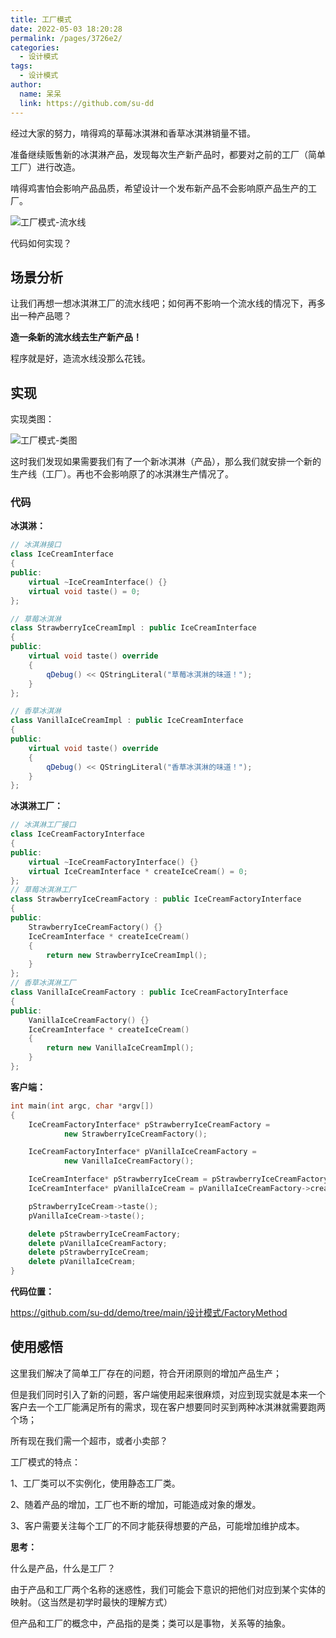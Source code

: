 ```yaml
---
title: 工厂模式
date: 2022-05-03 18:20:28
permalink: /pages/3726e2/
categories:
  - 设计模式
tags:
  - 设计模式
author: 
  name: 呆呆
  link: https://github.com/su-dd
---
```


经过大家的努力，啃得鸡的草莓冰淇淋和香草冰淇淋销量不错。

准备继续贩售新的冰淇淋产品，发现每次生产新产品时，都要对之前的工厂（简单工厂）进行改造。

啃得鸡害怕会影响产品品质，希望设计一个发布新产品不会影响原产品生产的工厂。

![工厂模式-流水线](https://cdn.jsdelivr.net/gh/su-dd/cdn/博客/知识总结/设计模式/流水线.webp)


代码如何实现？

<!-- more -->

## 场景分析

让我们再想一想冰淇淋工厂的流水线吧；如何再不影响一个流水线的情况下，再多出一种产品嗯？

**造一条新的流水线去生产新产品！**

程序就是好，造流水线没那么花钱。

## 实现

实现类图：

![工厂模式-类图](https://cdn.jsdelivr.net/gh/su-dd/cdn/博客/知识总结/设计模式/工厂模式-类图.webp)

这时我们发现如果需要我们有了一个新冰淇淋（产品），那么我们就安排一个新的生产线（工厂）。再也不会影响原了的冰淇淋生产情况了。

### 代码

**冰淇淋：**

```c++
// 冰淇淋接口
class IceCreamInterface
{
public:
    virtual ~IceCreamInterface() {}
    virtual void taste() = 0;
};

// 草莓冰淇淋
class StrawberryIceCreamImpl : public IceCreamInterface
{
public:
    virtual void taste() override
    {
        qDebug() << QStringLiteral("草莓冰淇淋的味道！");
    }
};

// 香草冰淇淋
class VanillaIceCreamImpl : public IceCreamInterface
{
public:
    virtual void taste() override
    {
        qDebug() << QStringLiteral("香草冰淇淋的味道！");
    }
};
```



**冰淇淋工厂：**

```c++
// 冰淇淋工厂接口
class IceCreamFactoryInterface
{
public:
    virtual ~IceCreamFactoryInterface() {}
    virtual IceCreamInterface * createIceCream() = 0;
};
// 草莓冰淇淋工厂
class StrawberryIceCreamFactory : public IceCreamFactoryInterface
{
public:
    StrawberryIceCreamFactory() {}
    IceCreamInterface * createIceCream()
    {
        return new StrawberryIceCreamImpl();
    }
};
// 香草冰淇淋工厂
class VanillaIceCreamFactory : public IceCreamFactoryInterface
{
public:
    VanillaIceCreamFactory() {}
    IceCreamInterface * createIceCream()
    {
        return new VanillaIceCreamImpl();
    }
};
```


**客户端：**

```c++
int main(int argc, char *argv[])
{
    IceCreamFactoryInterface* pStrawberryIceCreamFactory =
            new StrawberryIceCreamFactory();

    IceCreamFactoryInterface* pVanillaIceCreamFactory =
            new VanillaIceCreamFactory();

    IceCreamInterface* pStrawberryIceCream = pStrawberryIceCreamFactory->createIceCream();
    IceCreamInterface* pVanillaIceCream = pVanillaIceCreamFactory->createIceCream();

    pStrawberryIceCream->taste();
    pVanillaIceCream->taste();

    delete pStrawberryIceCreamFactory;
    delete pVanillaIceCreamFactory;
    delete pStrawberryIceCream;
    delete pVanillaIceCream;
}
```



**代码位置：**

https://github.com/su-dd/demo/tree/main/设计模式/FactoryMethod

## 使用感悟

这里我们解决了简单工厂存在的问题，符合开闭原则的增加产品生产；

但是我们同时引入了新的问题，客户端使用起来很麻烦，对应到现实就是本来一个客户去一个工厂能满足所有的需求，现在客户想要同时买到两种冰淇淋就需要跑两个场；

所有现在我们需一个超市，或者小卖部？



工厂模式的特点：

1、工厂类可以不实例化，使用静态工厂类。

2、随着产品的增加，工厂也不断的增加，可能造成对象的爆发。

3、客户需要关注每个工厂的不同才能获得想要的产品，可能增加维护成本。



**思考：**

什么是产品，什么是工厂？

由于产品和工厂两个名称的迷惑性，我们可能会下意识的把他们对应到某个实体的映射。（这当然是初学时最快的理解方式）

但产品和工厂的概念中，产品指的是类；类可以是事物，关系等的抽象。